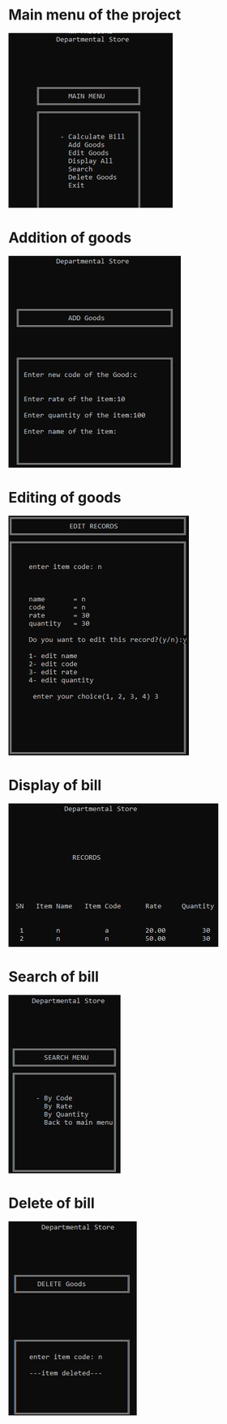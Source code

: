  # Main menu of the project
 ![](1.JPG)
 
  # Addition of goods
 ![](2.JPG)
 
  # Editing of goods
 ![](3.JPG)
 
  # Display of bill
 ![](4.JPG)
 
  # Search of bill
 ![](5.JPG)
 
  # Delete of bill
 ![](6.JPG)
